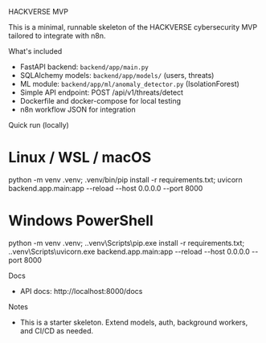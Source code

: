 HACKVERSE MVP

This is a minimal, runnable skeleton of the HACKVERSE cybersecurity MVP tailored to integrate with n8n.

What's included

- FastAPI backend: `backend/app/main.py`
- SQLAlchemy models: `backend/app/models/` (users, threats)
- ML module: `backend/app/ml/anomaly_detector.py` (IsolationForest)
- Simple API endpoint: POST /api/v1/threats/detect
- Dockerfile and docker-compose for local testing
- n8n workflow JSON for integration

Quick run (locally)

# Linux / WSL / macOS
python -m venv .venv; .venv/bin/pip install -r requirements.txt; uvicorn backend.app.main:app --reload --host 0.0.0.0 --port 8000

# Windows PowerShell
python -m venv .venv; .\.venv\Scripts\pip.exe install -r requirements.txt; .\.venv\Scripts\uvicorn.exe backend.app.main:app --reload --host 0.0.0.0 --port 8000

Docs
- API docs: http://localhost:8000/docs

Notes
- This is a starter skeleton. Extend models, auth, background workers, and CI/CD as needed.
